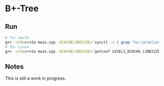 # B+-Tree

## Run

```bash
# for macOS
g++ -std=c++2a main.cpp -DCACHELINESIZE=`sysctl -a | grep "hw.cachelinesize" | awk '{ print $2 }'`
# for Linux
g++ -std=c++2a main.cpp -DCACHELINESIZE=`getconf LEVEL1_DCACHE_LINESIZE`
```

## Notes

This is still a work in progress.

